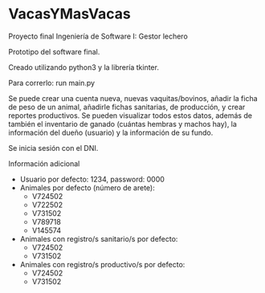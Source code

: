 # VacasYMasVacas

Proyecto final Ingeniería de Software I: Gestor lechero

Prototipo del software final.

Creado utilizando python3 y la librería tkinter.

Para correrlo: run main.py

Se puede crear una cuenta nueva, nuevas vaquitas/bovinos, añadir la ficha de peso de un animal, añadirle fichas sanitarias, de producción, y crear reportes productivos. Se pueden visualizar todos estos datos, además de también el inventario de ganado (cuántas hembras y machos hay), la información del dueño (usuario) y la información de su fundo.

Se inicia sesión con el DNI.

Información adicional
 
* Usuario por defecto: 1234, password: 0000
* Animales por defecto (número de arete):
  * V724502
  * V722502
  * V731502
  * V789718
  * V145574
* Animales con registro/s sanitario/s por defecto:
  * V724502
  * V731502
* Animales con registro/s productivo/s por defecto:
  * V724502
  * V731502



